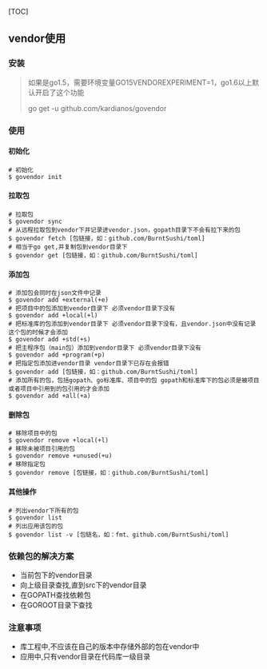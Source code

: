 [TOC]

## vendor使用

### 安装

> 如果是go1.5，需要环境变量GO15VENDOREXPERIMENT=1，go1.6以上默认开启了这个功能
>
> go get -u github.com/kardianos/govendor

### 使用

#### 初始化

```shell
# 初始化
$ govendor init
```

#### 拉取包

```shell
# 拉取包
$ govendor sync
# 从远程拉取包到vendor下并记录进vendor.json，gopath目录下不会有拉下来的包
$ govendor fetch [包链接，如：github.com/BurntSushi/toml]
# 相当于go get,并复制包到vendor目录下
$ govendor get [包链接，如：github.com/BurntSushi/toml]
```

#### 添加包

```shell
# 添加包会同时在json文件中记录
$ govendor add +external(+e)
# 把项目中的包添加到vendor目录下 必须vendor目录下没有
$ govendor add +local(+l)
# 把标准库的包添加到vendor目录下 必须vendor目录下没有，且vendor.json中没有记录这个包的时候才会添加
$ govendor add +std(+s)
# 把主程序包（main包）添加到vendor目录下 必须vendor目录下没有
$ govendor add +program(+p)
# 把指定包添加进vendor目录 vendor目录下已存在会报错
$ govendor add [包链接，如：github.com/BurntSushi/toml]
# 添加所有的包，包括gopath、go标准库、项目中的包 gopath和标准库下的包必须是被项目或者项目中引用到的包引用的才会添加
$ govendor add +all(+a)
```

#### 删除包

```shell
# 移除项目中的包
$ govendor remove +local(+l)
# 移除未被项目引用的包
$ govendor remove +unused(+u)
# 移除指定包
$ govendor remove [包链接，如：github.com/BurntSushi/toml]
```

#### 其他操作

```shell
# 列出vendor下所有的包
$ govendor list
# 列出应用该包的包
$ govendor list -v [包链名，如：fmt、github.com/BurntSushi/toml]
```



### 依赖包的解决方案

- 当前包下的vendor目录
- 向上级目录查找,直到src下的vendor目录
- 在GOPATH查找依赖包
- 在GOROOT目录下查找

### 注意事项

- 库工程中,不应该在自己的版本中存储外部的包在vendor中
- 应用中,只有vendor目录在代码库一级目录